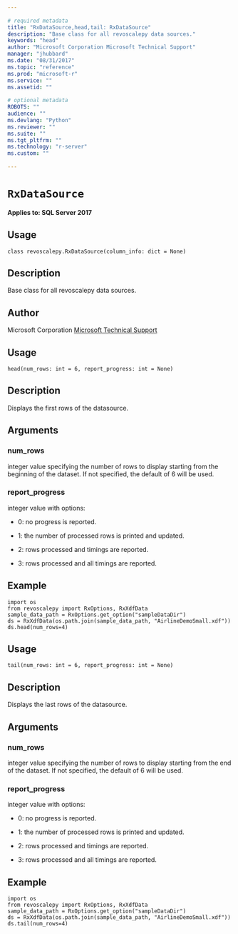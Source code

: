 ```yaml
--- 
 
# required metadata 
title: "RxDataSource,head,tail: RxDataSource" 
description: "Base class for all revoscalepy data sources." 
keywords: "head" 
author: "Microsoft Corporation Microsoft Technical Support" 
manager: "jhubbard" 
ms.date: "08/31/2017" 
ms.topic: "reference" 
ms.prod: "microsoft-r" 
ms.service: "" 
ms.assetid: "" 
 
# optional metadata 
ROBOTS: "" 
audience: "" 
ms.devlang: "Python" 
ms.reviewer: "" 
ms.suite: "" 
ms.tgt_pltfrm: "" 
ms.technology: "r-server" 
ms.custom: "" 
 
---
```


# `RxDataSource`


**Applies to: SQL Server 2017**


## Usage



```
class revoscalepy.RxDataSource(column_info: dict = None)
```




## Description

Base class for all revoscalepy data sources.


## Author

Microsoft Corporation [Microsoft Technical Support](https://go.microsoft.com/fwlink/?LinkID=698556&clcid=0x409)


## Usage



```
head(num_rows: int = 6, report_progress: int = None)
```




## Description

Displays the first rows of the datasource.


## Arguments


### num_rows

integer value specifying the number of rows to display starting from the beginning of the dataset.
If not specified, the default of 6 will be used.


### report_progress

integer value with options:

* 0: no progress is reported. 

* 1: the number of processed rows is printed and updated. 

* 2: rows processed and timings are reported. 

* 3: rows processed and all timings are reported. 


## Example



```
import os
from revoscalepy import RxOptions, RxXdfData
sample_data_path = RxOptions.get_option("sampleDataDir")
ds = RxXdfData(os.path.join(sample_data_path, "AirlineDemoSmall.xdf"))
ds.head(num_rows=4)
```



## Usage



```
tail(num_rows: int = 6, report_progress: int = None)
```




## Description

Displays the last rows of the datasource.


## Arguments


### num_rows

integer value specifying the number of rows to display starting from the end of the dataset.
If not specified, the default of 6 will be used.


### report_progress

integer value with options:

* 0: no progress is reported. 

* 1: the number of processed rows is printed and updated. 

* 2: rows processed and timings are reported. 

* 3: rows processed and all timings are reported. 


## Example



```
import os
from revoscalepy import RxOptions, RxXdfData
sample_data_path = RxOptions.get_option("sampleDataDir")
ds = RxXdfData(os.path.join(sample_data_path, "AirlineDemoSmall.xdf"))
ds.tail(num_rows=4)
```

